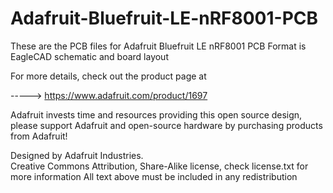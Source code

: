 Adafruit-Bluefruit-LE-nRF8001-PCB
=================================

These are the PCB files for Adafruit Bluefruit LE nRF8001 PCB
Format is EagleCAD schematic and board layout

For more details, check out the product page at

-----> https://www.adafruit.com/product/1697

Adafruit invests time and resources providing this open source design, 
please support Adafruit and open-source hardware by purchasing 
products from Adafruit!

Designed by Adafruit Industries.  
Creative Commons Attribution, Share-Alike license, check license.txt for more information
All text above must be included in any redistribution
